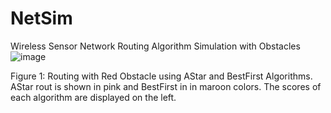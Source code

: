 # NetSim
Wireless Sensor Network Routing Algorithm Simulation with Obstacles
![image](https://github.com/hsmazumdar/NetSim/assets/16040087/bdb1b571-82d2-4bb1-8102-76d0502255c8)

Figure 1: Routing with Red Obstacle using AStar and BestFirst Algorithms. AStar rout is shown in pink and BestFirst in in maroon colors. The scores of each algorithm are displayed on the left.

